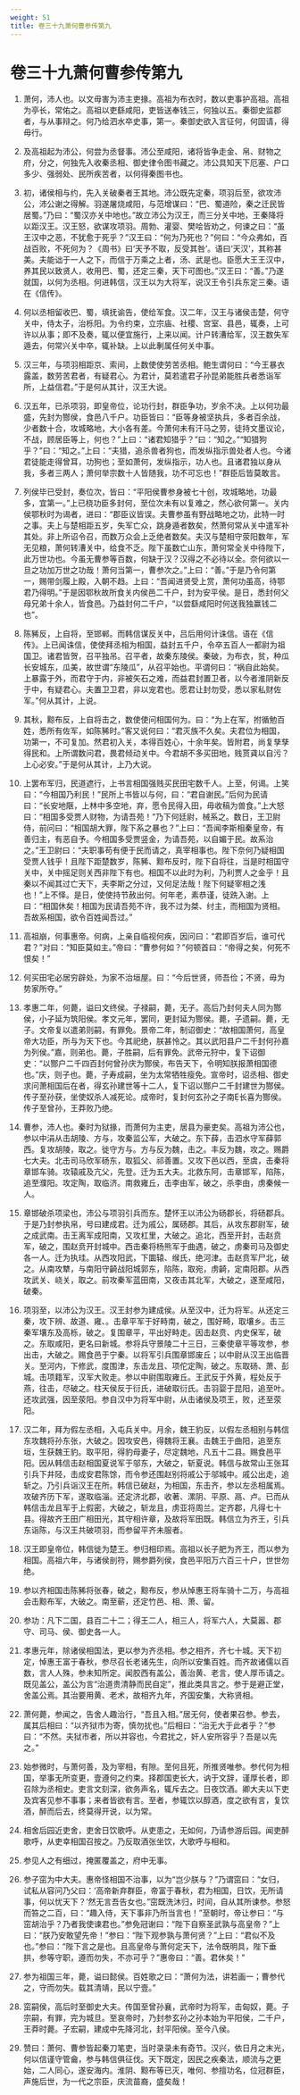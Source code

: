 ```yaml
---
weight: 51
title: 卷三十九萧何曹参传第九
---
```


# 卷三十九萧何曹参传第九

1. <span id="卷三十九萧何曹参传第九-1"></span>
萧何，沛人也。以文毋害为沛主吏掾。高祖为布衣时，数以吏事护高祖。高祖为亭长，常佑之。高祖以吏繇咸阳，吏皆送奉钱三，何独以五。秦御史监郡者，与从事辩之。何乃给泗水卒史事，第一。秦御史欲入言征何，何固请，得毋行。

2. <span id="卷三十九萧何曹参传第九-2"></span>
及高祖起为沛公，何尝为丞督事。沛公至咸阳，诸将皆争走金、帛、财物之府，分之，何独先入收秦丞相、御史律令图书藏之。沛公具知天下厄塞、户口多少、强弱处、民所疾苦者，以何得秦图书也。

3. <span id="卷三十九萧何曹参传第九-3"></span>
初，诸侯相与约，先入关破秦者王其地。沛公既先定秦，项羽后至，欲攻沛公，沛公谢之得解。羽遂屠烧咸阳，与范增谋曰：“巴、蜀道险，秦之迁民皆居蜀。”乃曰：“蜀汉亦关中地也。”故立沛公为汉王，而三分关中地，王秦降将以距汉王。汉王怒，欲谋攻项羽。周勃、灌婴、樊哙皆劝之，何谏之曰：“虽王汉中之恶，不犹愈于死乎？”汉王曰：“何为乃死也？”何曰：“今众弗如，百战百败，不死何为？《周书》曰‘天予不取，反受其咎’。语曰‘天汉’，其称甚美。夫能诎于一人之下，而信于万乘之上者，汤、武是也。臣愿大王王汉中，养其民以致贤人，收用巴、蜀，还定三秦，天下可图也。”汉王曰：“善。”乃遂就国，以何为丞相。何进韩信，汉王以为大将军，说汉王令引兵东定三秦。语在《信传》。

4. <span id="卷三十九萧何曹参传第九-4"></span>
何以丞相留收巴、蜀，填抚谕告，使给军食。汉二年，汉王与诸侯击楚，何守关中，侍太子，治栎阳。为令约束，立宗庙、社稷、宫室、县邑，辄奏，上可许以从事；即不及奏，辄以便宜施行，上来以闻。计户转漕给军，汉王数失军遁去，何常兴关中卒，辄补缺。上以此剸属任何关中事。

5. <span id="卷三十九萧何曹参传第九-5"></span>
汉三年，与项羽相距京、索间，上数使使劳苦丞相。鲍生谓何曰：“今王暴衣露盖，数劳苦君者，有疑君心。为君计，莫若遣君子孙昆弟能胜兵者悉诣军所，上益信君。”于是何从其计，汉王大说。

6. <span id="卷三十九萧何曹参传第九-6"></span>
汉五年，已杀项羽，即皇帝位，论功行封，群臣争功，岁余不决。上以何功最盛，先封为酂侯，食邑八千户。功臣皆曰：“臣等身被坚执兵，多者百余战，少者数十合，攻城略地，大小各有差。今萧何未有汗马之劳，徒持文墨议论，不战，顾居臣等上，何也？”上曰：“诸君知猎乎？”曰：“知之。”“知猎狗乎？”曰：“知之。”上曰：“夫猎，追杀兽者狗也，而发纵指示兽处者人也。今诸君徒能走得曾耳，功狗也；至如萧何，发纵指示，功人也。且诸君独以身从我，多者三两人；萧何举宗数十人皆随我，功不可忘也！”群臣后皆莫敢言。

7. <span id="卷三十九萧何曹参传第九-7"></span>
列侯毕已受封，奏位次，皆曰：“平阳侯曹参身被七十创，攻城略地，功最多，宜第一。”上已桡功臣多封何，至位次未有以复难之，然心欲何第一。关内侯鄂秋时为谒者，进曰：“郡臣议皆误。夫曹参虽有野战略地之功，此特一时之事。夫上与楚相距五岁，失军亡众，跳身遁者数矣，然萧何常从关中遣军补其处。非上所诏令召，而数万众会上乏绝者数矣。夫汉与楚相守荥阳数年，军无见粮，萧何转漕关中，给食不乏。陛下虽数亡山东，萧何常全关中待陛下，此万世功也。今虽无曹参等百数，何缺于汉？汉得之不必待以全。奈何欲以一旦之功加万世之功哉！萧何当第一，曹参次之。”上曰：“善。”于是乃令何第一，赐带剑履上殿，入朝不趋。上曰：“吾闻进贤受上赏，萧何功虽高，待鄂君乃得明。”于是因鄂秋故所食关内侯邑二千户，封为安平侯。是日，悉封何父母兄弟十余人，皆食邑。乃益封何二千户，“以尝繇咸阳时何送我独赢钱二也”。

8. <span id="卷三十九萧何曹参传第九-8"></span>
陈豨反，上自将，至邯郸。而韩信谋反关中，吕后用何计诛信。语在《信传》。上已闻诛信，使使拜丞相为相国，益封五千户，令卒五百人一都尉为祖国卫。诸君皆贺，召平独吊。召平者，故秦东陵侯。秦破，为布衣，贫，种瓜长安城东，瓜美，故世谓“东陵瓜”，从召平始也。平谓何曰：“祸自此始矣。上暴露于外，而君守于内，非被矢石之难，而益君封置卫者，以今者淮阴新反于中，有疑君心。夫置卫卫君，非以宠君也。愿君让封勿受，悉以家私财佐军。”何从其计，上说。

9. <span id="卷三十九萧何曹参传第九-9"></span>
其秋，黥布反，上自将击之，数使使问相国何为。曰：“为上在军，拊循勉百姓，悉所有佐军，如陈豨时。”客又说何曰：“君灭族不久矣。夫君位为相国，功第一，不可复加。然君初入关，本得百姓心，十余年矣。皆附君，尚复孳孳得民和。上所谓数问君，畏君倾动关中。今君胡不多买田地，贱贳貣以自污？上心必安。”于是何从其计，上乃大说。

10. <span id="卷三十九萧何曹参传第九-10"></span>
上罢布军归，民道遮行，上书言相国强贱买民田宅数千人。上至，何谒。上笑曰：“今相国乃利民！”民所上书皆以与何，曰：“君自谢民。”后何为民请曰：“长安地陿，上林中多空地，弃，愿令民得入田，毋收稿为兽食。”上大怒曰：“相国多受贾人财物，为请吾苑！”乃下何廷尉，械系之。数日，王卫尉侍，前问曰：“相国胡大罪，陛下系之暴也？”上曰：“吾闻李斯相秦皇帝，有善归主，有恶自予。今相国多受贾竖金，为请吾苑，以自媚于民。故系治之。”王卫尉曰：“夫职事苟有便于民而请之，真宰相事也。陛下奈何乃疑相国受贾人钱乎！且陛下距楚数岁，陈豨、黥布反时，陛下自将往，当是时相国守关中，关中摇足则关西非陛下有也。相国不以此时为利，乃利贾人之金乎！且秦以不闻其过亡天下，夫李斯之分过，又何足法哉！陛下何疑宰相之浅也！”上不怿。是日，使使持节赦出何。何年老，素恭谨，徒跣入谢。上曰：“相国休矣！相国为民请吾苑不许，我不过为桀、纣主，而相国为贤相。吾故系相国，欲令百姓闻吾过。”

11. <span id="卷三十九萧何曹参传第九-11"></span>
高祖崩，何事惠帝。何病，上亲自临视何疾，因问曰：“君即百岁后，谁可代君？”对曰：“知臣莫如主。”帝曰：“曹参何如？”何顿首曰：“帝得之矣，何死不恨矣！”

12. <span id="卷三十九萧何曹参传第九-12"></span>
何买田宅必居穷辟处，为家不治垣屋。曰：“今后世贤，师吾俭；不贤，毋为势家所夺。”

13. <span id="卷三十九萧何曹参传第九-13"></span>
孝惠二年，何薨，谥曰文终侯。子禄嗣，薨，无子。高后乃封何夫人同为酂侯，小子延为筑阳侯。孝文元年，罢同，更封延为酂侯。薨，子遗嗣。薨，无子。文帝复以遣弟则嗣，有罪免。景帝二年，制诏御史：“故相国萧何，高皇帝大功臣，所与为天下也。今其祀绝，朕甚怜之。其以武阳县户二千封何孙嘉为列侯。”嘉，则弟也。薨，子胜嗣，后有罪免。武帝元狩中，复下诏御史：“以酂户二千四百封何曾孙庆为酂侯，布告天下，令明知朕报萧相国德也。”庆，则子也。薨，子寿成嗣，坐为太常牺牲瘦免。宣帝时，诏丞相、御史求问萧相国后在者，得玄孙建世等十二人，复下诏以酂户二千封建世为酂侯。传子至孙获，坐使奴杀人减死论。成帝时，复封何玄孙之子南长喜为酂侯。传子至曾孙，王莽败乃绝。

14. <span id="卷三十九萧何曹参传第九-14"></span>
曹参，沛人也。秦时为狱掾，而萧何为主吏，居县为豪吏矣。高祖为沛公也，参以中涓从击胡陵、方与，攻秦监公军，大破之。东下薛，击泗水守军薛郭西。复攻胡陵，取之。徙守方与。方与反为魏，击之。丰反为魏，攻之。赐爵七大夫。北击司马欣军砀东，取狐父、祁善置。又攻下邑以西，至虞，击秦将章邯车骑。攻辕戚及亢父，先登。迁为五大夫。北救东阿，击章邯军，陷陈，追至濮阳。攻定陶，取临济。南救雍丘，击李由军，破之，杀李由，虏秦候一人。

15. <span id="卷三十九萧何曹参传第九-15"></span>
章邯破杀项梁也，沛公与项羽引兵而东。楚怀王以沛公为砀郡长，将砀郡兵。于是乃封参执帛，号曰建成君。迁为戚公，属砀郡。其后，从攻东郡尉军，破之成武南。击王离军成阳南，又攻杠里，大破之。追北，西至开封，击赵贲军，破之，围赵贲开封城中。西击秦将杨熊军于曲遇，破之，虏秦司马及御史各一人。迁为执珪。从西攻阳武，下圜辕、缑氏，绝河津。击赵贲军尸北，破之。从南攻犨，与南阳守齮战阳城郭东，陷陈，取宛，虏齮，定南阳郡。从西攻武关、峣关，取之。前攻秦军蓝田南，又夜击其北军，大破之，遂至咸阳，破秦。

16. <span id="卷三十九萧何曹参传第九-16"></span>
项羽至，以沛公为汉王。汉王封参为建成侯。从至汉中，迁为将军。从还定三秦，攻下辨、故道、雍、。击章平军于好畤南，破之，围好畸，取壤乡。击三秦军壤东及高栎，破之。复围章平，平出好畤走。因击赵贲、内史保军，破之。东取咸阳，更名曰新城。参将兵守景陵二十三日，三秦使章平等攻参，参出击，大破之。赐食邑于宁秦。以将军引兵围章邯废丘；以中尉从汉王出临晋关。至河内，下修武，度围津，东击龙且、项佗定陶，破之。东取砀、萧、彭城。击项籍军，汉军大败走。参以中尉围取雍丘。王武反于外黄，程处反于燕，往击，尽破之。柱天侯反于衍氏，进破取衍氏。击羽婴于昆阳，追至叶。还攻武强，因至荥阳。参自汉中为将军中尉，从击诸侯及项王，败，还至荥阳。

17. <span id="卷三十九萧何曹参传第九-17"></span>
汉二年，拜为假左丞相，入屯兵关中。月余，魏王豹反，以假左丞相别与韩信东攻魏将孙东张，大破之。因攻安邑，得魏将王襄。击魏王于曲阳，追至东垣，生获魏王豹。取平阳，得豹母妻子，尽定魏地，凡五十二县。赐食邑平阳。因从韩信击赵相国夏说军于邬东，大破之，斩夏说。韩信与故常山王张耳引兵下井陉，击成安君陈馀，而令参还围赵别将戚公于邬城中。戚公出走，追斩之。乃引兵诣汉王在所。韩信已破赵，为相国，东击齐，参以左丞相属焉。攻破齐历下军，遂取临淄。还定济北郡，收著、漯阴、平原、鬲、卢。已而从韩信击龙且军于上假密，大破之，斩龙且，虏亚将周兰。定齐郡，凡得七十县。得故齐王田广相田光，其守相许章，及故将军田既。韩信立为齐王，引兵东诣陈，与汉王共破项羽，而参留平齐未服者。

18. <span id="卷三十九萧何曹参传第九-18"></span>
汉王即皇帝位，韩信徙为楚王。参归相印焉。高祖以长子肥为齐王，而以参为相国。高祖六年，与诸侯剖符，赐参爵列侯，食邑平阳万六百三十户，世世勿绝。

19. <span id="卷三十九萧何曹参传第九-19"></span>
参以齐相国击陈豨将张春，破之，黥布反，参从悼惠王将车骑十二万，与高祖会击黥布军，大破之。南至蕲，还定竹邑、相、萧、留。

20. <span id="卷三十九萧何曹参传第九-20"></span>
参功：凡下二国，县百二十二；得王二人，相三人，将军六人，大莫嚣、郡守、司马、侯、御史各一人。

21. <span id="卷三十九萧何曹参传第九-21"></span>
孝惠元年，除诸侯相国法，更以参为齐丞相。参之相齐，齐七十城。天下初定，悼惠王富于春秋，参尽召长老诸先生，向所以安集百姓。而齐故诸儒以百数，言人人殊，参未知所定。闻胶西有盖公，善治黄、老言，使人厚币请之。既见盖公，盖公为言“治道贵清静而民自定”，推此类具言之。参于是避正堂，舍盖公焉。其治要用黄、老术，故相齐九年，齐国安集，大称贤相。

22. <span id="卷三十九萧何曹参传第九-22"></span>
萧何薨，参闻之，告舍人趣治行，“吾且入相。”居无何，使者果召参。参去，属其后相曰：“以齐狱市为寄，慎勿扰也。”后相曰：“治无大于此者乎？”参曰：“不然。夫狱市者，所以并容也，今君扰之，奸人安所容乎？吾是以先之。”

23. <span id="卷三十九萧何曹参传第九-23"></span>
始参微时，与萧何善，及为宰相，有隙。至何且死，所推贤唯参。参代何为相国，举事无所变更，壹遵何之约束。择郡国吏长大，讷于文辞，谨厚长者，即召除为丞相史。吏言文刻深，欲务声名，辄斥去之。日夜饮酒。卿大夫以下吏及宾客见参不事事；来者皆欲有言。至者，参辄饮以醇酒，度之欲有言，复饮酒，醉而后去，终莫得开说，以为常。

24. <span id="卷三十九萧何曹参传第九-24"></span>
相舍后园近吏舍，吏舍日饮歌呼。从吏患之，无如何，乃请参游后园。闻吏醉歌呼，从吏幸相国召按之。乃反取酒张坐饮，大歌呼与相和。

25. <span id="卷三十九萧何曹参传第九-25"></span>
参见人之有细过，掩匿覆盖之，府中无事。

26. <span id="卷三十九萧何曹参传第九-26"></span>
参子窋为中大夫。惠帝怪相国不治事，以为“岂少朕与？”乃谓窋曰：“女归，试私从容问乃父曰：‘高帝新弃群臣，帝富于春秋，君为相国，日饮，无所请事，何以忧天下？’然无言吾告女也。”窋既洗沐归，时间，自从其所谏参。参怒而笞之二百，曰：“趣入侍，天下事非乃所当言也！”至朝时，帝让参曰：“与窋胡治乎？乃者我使谏君也。”参免冠谢曰：“陛下自察圣武孰与高皇帝？”上曰：“朕乃安敢望先帝！”参曰：“陛下观参孰与萧何贤？”上曰：“君似不及也。”参曰：“陛下言之是也。且高皇帝与萧何定天下，法令既明具，陛下垂拱，参等守职，遵而勿失，不亦可乎？”惠帝曰：“善。君休矣！”

27. <span id="卷三十九萧何曹参传第九-27"></span>
参为祖国三年，薨，谥曰懿侯。百姓歌之曰：“萧何为法，讲若画一；曹参代之，守而勿失。载其清靖，民以宁壹。”

28. <span id="卷三十九萧何曹参传第九-28"></span>
窋嗣侯，高后时至御史大夫。传国至曾孙襄，武帝时为将军，击匈奴，薨。子宗嗣，有罪，完为城旦。至哀帝时，乃封参玄孙之孙本始为平阳侯，二千户，王莽时薨。子宏嗣，建成中先降河北，封平阳侯。至今八侯。

29. <span id="卷三十九萧何曹参传第九-29"></span>
赞曰：萧何、曹参皆起秦刀笔吏，当时录录未有奇节。汉兴，依日月之末光，何以信谨守管龠，参与韩信俱征伐。天下既定，因民之疾秦法，顺流与之更始，二人同心，遂安海内。淮阴、黥布等已灭，唯何、参擅功名，位冠群臣，声施后世，为一代之宗臣，庆流苗裔，盛矣哉！
